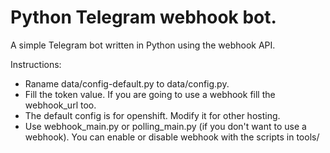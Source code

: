 # Python Telegram webhook bot.
A simple Telegram bot written in Python using the webhook API.

Instructions:
- Raname data/config-default.py to data/config.py.
- Fill the token value. If you are going to use a webhook fill the webhook_url too.
- The default config is for openshift. Modify it for other hosting.
- Use webhook_main.py or polling_main.py (if you don't want to use a webhook). You can enable or disable webhook with the scripts in tools/
